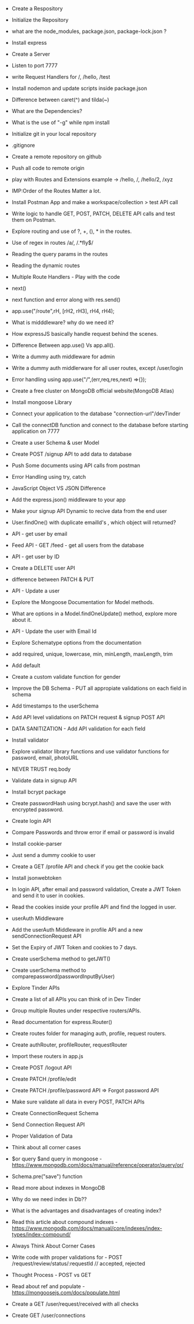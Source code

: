 - Create a Respository
- Initialize the Repository
- what are the node_modules, package.json, package-lock.json ?
- Install express
- Create a Server
- Listen to port 7777
- write Request Handlers for /, /hello, /test
- Install nodemon and update scripts inside package.json
- Difference between caret(^) and tilda(~)
- What are the Dependencies?
- What is the use of "-g" while npm install


- Initialize git in your local repository
- .gitignore
- Create a remote repository on github
- Push all code to remote origin
- play with Routes and Extensions example -> /hello, /, /hello/2, /xyz
- IMP:Order of the Routes Matter a lot.
- Install Postman App and make a workspace/collection > test API call
- Write logic to handle GET, POST, PATCH, DELETE API calls and test them on Postman.
- Explore routing and use of ?, +, (), * in the routes.
- Use of regex in routes  /a/, /.*fly$/
- Reading the query params in the routes
- Reading the dynamic routes


- Multiple Route Handlers - Play with the code
- next()
- next function and error along with res.send()
- app.use("/route",rH, [rH2, rH3], rH4, rH4);
- What is midddleware? why do we need it?
- How expressJS basically handle request behind the scenes.
- Difference Between app.use() Vs app.all().
- Write a dummy auth middleware for admin
- Write a dummy auth middlerware for all user routes, except /user/login
- Error handling using app.use("/",(err,req,res,next) =>{});



- Create a free cluster on MongoDB official website(MongoDB Atlas)
- Install mongoose Library
- Connect your application to the database "connection-url"/devTinder
- Call the connectDB function and connect to the database before starting application on 7777
- Create a user Schema  & user Model
- Create POST /signup API to add data to database
- Push Some documents using API calls from postman
- Error Handling using try, catch



- JavaScript Object VS JSON Difference
- Add the express.json() middleware to your app
- Make your signup API Dynamic to recive data from the end user
- User.findOne() with duplicate emailId's , which object will returned?
- API - get user by email
- Feed API - GET /feed - get all users from the database
- API - get user by ID
- Create a DELETE user API
- difference between PATCH & PUT
- API - Update a user
- Explore the Mongoose Documentation for Model methods.
- What are options in a Model.findOneUpdate() method, explore more about it.
- API - Update the user with Email Id


- Explore Schematype options from the documentation
- add required, unique, lowercase, min, minLength, maxLength, trim
- Add default 
- Create  a custom validate function for gender
- Improve the DB Schema - PUT all appropiate validations on each field in schema  
- Add timestamps to the userSchema
- Add API level validations on PATCH request & signup POST API
- DATA SANITIZATION - Add API validation for each field
- Install validator
- Explore validator library functions and use validator functions for password, email, photoURL
- NEVER TRUST req.body


- Validate data in signup API
- Install bcrypt package
- Create passwordHash using bcrypt.hash() and save the user with encrypted password.
- Create login API
- Compare Passwords and throw error if email or password is invalid


- Install cookie-parser
- Just send a dummy cookie to user
- Create a GET /profile API and check if you get the cookie back
- Install jsonwebtoken
- In login API, after email and password validation, Create a JWT Token and send it to user in cookies.
- Read the cookies inside your profile API and find the logged in user. 
- userAuth Middleware
- Add the userAuth Middleware in profile API and a new sendConnectionRequest API
- Set the Expiry of JWT Token and cookies to 7 days.
- Create userSchema method to getJWT()
- Create userSchema method to comparepassword(passwordInputByUser)

- Explore Tinder APIs
- Create a list of all APIs you can think of in Dev Tinder
- Group multiple Routes under respective routers/APIs.
- Read documentation for express.Router()
- Create routes folder for managing auth, profile, request routers.
- Create authRouter, profileRouter, requestRouter
- Import these routers in app.js
- Create POST /logout API
- Create PATCH /profile/edit
- Create PATCH /profile/password  API => Forgot password API
- Make sure validate all data in every POST, PATCH APIs



- Create ConnectionRequest Schema
- Send Connection Request API
- Proper Validation of Data
- Think about all corner cases
- $or query $and query in mongoose - https://www.mongodb.com/docs/manual/reference/operator/query/or/
- Schema.pre("save") function
- Read more about indexes in MongoDB
- Why do we need index in Db??
- What is the advantages and disadvantages of creating index?
- Read this article about compound indexes - https://www.mongodb.com/docs/manual/core/indexes/index-types/index-compound/
- Always Think About Corner Cases



- Write code with proper validations for - POST /request/review/status/:requestId          // accepted, rejected
- Thought Process - POST vs GET
- Read about ref and populate - https://mongoosejs.com/docs/populate.html
- Create a GET /user/request/received with all checks
- Create GET /user/connections
